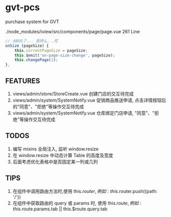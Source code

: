 # gvt-pcs
purchase system for GVT

./node_modules/iview/src/components/page/page.vue 261 Line

``` javascript
// 太BUG了... 我特么...哎
onSize (pageSize) {
    this.currentPageSize = pageSize;
    this.$emit('on-page-size-change', pageSize);
    this.changePage(1);
},
```

## FEATURES
1. views/admin/store/StoreCreate.vue 创建门店的交互待完成
2. views/admin/system/SystemNotify.vue 促销商品推送申请, 点击详情按钮后的"同意"、"拒绝"等操作交互待完成
3. views/admin/system/SystemNotify.vue 仓库绑定门店申请, "同意"、"拒绝"等操作交互待完成


## TODOS
1. 编写 mixins 全局注入, 监听 window.resize
2. 在 window.resize 中动态计算 Table 的高度及宽度
3. 后面考虑优化表格中是否固定某一列或几列

## TIPS
1. 在组件中调用路由方法时,使用 this.$router, 例如: this.$router.push({path: '/'})
2. 在组件中获取路由的 query 或 params 时, 使用 this.$route, 例如: this.$route.params.tab || this.$route.query.tab